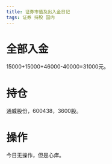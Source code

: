 ```yaml
---
title: 证券市值及出入金日记
tags: 证券 持股 国内
---
```


#  全部入金
15000+15000+46000-40000=31000元。

# 持仓
通威股份，600438，3600股。

# 操作
今日无操作，但是心痒。

